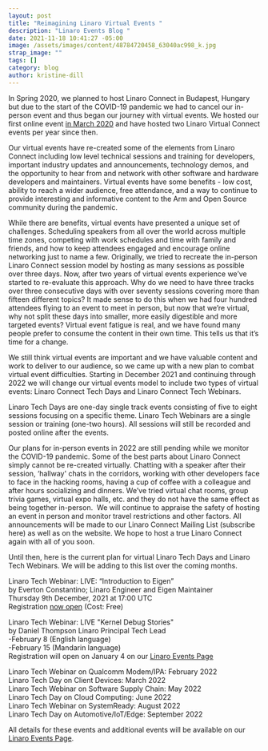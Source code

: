 ```yaml
---
layout: post
title: "Reimagining Linaro Virtual Events "
description: "Linaro Events Blog "
date: 2021-11-18 10:41:27 -05:00
image: /assets/images/content/48784720458_63040ac998_k.jpg
strap_image: ""
tags: []
category: blog
author: kristine-dill
---
```

In Spring 2020, we planned to host Linaro Connect in Budapest, Hungary but due to the start of the COVID-19 pandemic we had to cancel our in-person event and thus began our journey with virtual events. We hosted our first online event [in March 2020](https://connect.linaro.org/resources/ltd20/) and have hosted two Linaro Virtual Connect events per year since then.  

Our virtual events have re-created some of the elements from Linaro Connect including low level technical sessions and training for developers, important industry updates and announcements, technology demos, and the opportunity to hear from and network with other software and hardware developers and maintainers. Virtual events have some benefits - low cost, ability to reach a wider audience, free attendance, and a way to continue to provide interesting and informative content to the Arm and Open Source community during the pandemic.  

While there are benefits, virtual events have presented a unique set of challenges. Scheduling speakers from all over the world across multiple time zones, competing with work schedules and time with family and friends, and how to keep attendees engaged and encourage online networking just to name a few. Originally, we tried to recreate the in-person Linaro Connect session model by hosting as many sessions as possible over three days. Now, after two years of virtual events experience we’ve started to re-evaluate this approach. Why do we need to have three tracks over three consecutive days with over seventy sessions covering more than fifteen different topics? It made sense to do this when we had four hundred attendees flying to an event to meet in person, but now that we’re virtual, why not split these days into smaller, more easily digestible and more targeted events? Virtual event fatigue is real, and we have found many people prefer to consume the content in their own time. This tells us that it’s time for a change. 

We still think virtual events are important and we have valuable content and work to deliver to our audience, so we came up with a new plan to combat virtual event difficulties. Starting in December 2021 and continuing through 2022 we will change our virtual events model to include two types of virtual events: Linaro Connect Tech Days and Linaro Connect Tech Webinars. 

Linaro Tech Days are one-day single track events consisting of five to eight sessions focusing on a specific theme. Linaro Tech Webinars are a single session or training (one-two hours). All sessions will still be recorded and posted online after the events. 

Our plans for in-person events in 2022 are still pending while we monitor the COVID-19 pandemic. Some of the best parts about Linaro Connect simply cannot be re-created virtually. Chatting with a speaker after their session, ‘hallway' chats in the corridors, working with other developers face to face in the hacking rooms, having a cup of coffee with a colleague and after hours socializing and dinners. We’ve tried virtual chat rooms, group trivia games, virtual expo halls, etc. and they do not have the same effect as being together in-person.  We will continue to appraise the safety of hosting an event in person and monitor travel restrictions and other factors. All announcements will be made to our Linaro Connect Mailing List (subscribe here) as well as on the website. We hope to host a true Linaro Connect again with all of you soon. 

Until then, here is the current plan for virtual Linaro Tech Days and Linaro Tech Webinars. We will be adding to this list over the coming months. 

Linaro Tech Webinar: LIVE: “Introduction to Eigen” \
by Everton Constantino; Linaro Engineer and Eigen Maintainer\
Thursday 9th December, 2021 at 17:00 UTC\
Registration [now open](https://www.linaro.org/events/introduction-to-eigen/) (Cost: Free)

Linaro Tech Webinar: LIVE "Kernel Debug Stories"\
by Daniel Thompson Linaro Principal Tech Lead \
-February 8 (English language) \
-February 15 (Mandarin language)\
Registration will open on January 4 on our [Linaro Events Page](https://www.linaro.org/events) 

Linaro Tech Webinar on Qualcomm Modem/IPA: February 2022\
Linaro Tech Day on Client Devices: March 2022 \
Linaro Tech Webinar on Software Supply Chain: May 2022\
Linaro Tech Day on Cloud Computing: June 2022 \
Linaro Tech Webinar on SystemReady: August 2022\
Linaro Tech Day on Automotive/IoT/Edge: September 2022

All details for these events and additional events will be available on our [Linaro Events Page](https://www.linaro.org/events).